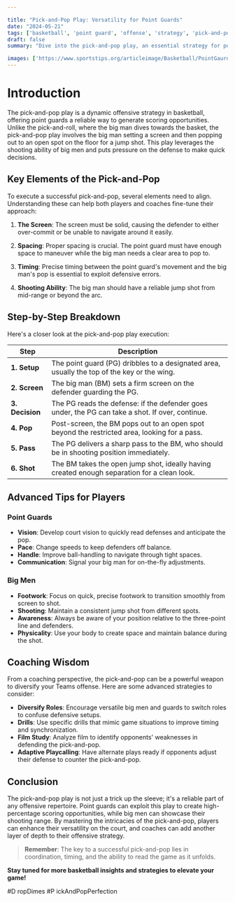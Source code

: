 ```yaml
---

title: "Pick-and-Pop Play: Versatility for Point Guards"
date: "2024-05-21"
tags: ['basketball', 'point guard', 'offense', 'strategy', 'pick-and-pop', 'coaching', 'player tips', 'versatility', 'fundamentals']
draft: false
summary: "Dive into the pick-and-pop play, an essential strategy for point guards to create offensive versatility by setting up big men for open jump shots."

images: ['https://www.sportstips.org/articleimage/Basketball/PointGaurd/pick_and_pop_play_versatility_for_point_guards.webp']
---
```


# Introduction

The pick-and-pop play is a dynamic offensive strategy in basketball, offering point guards a reliable way to generate scoring opportunities. Unlike the pick-and-roll, where the big man dives towards the basket, the pick-and-pop play involves the big man setting a screen and then popping out to an open spot on the floor for a jump shot. This play leverages the shooting ability of big men and puts pressure on the defense to make quick decisions.

## Key Elements of the Pick-and-Pop

To execute a successful pick-and-pop, several elements need to align. Understanding these can help both players and coaches fine-tune their approach:

1. **The Screen**: The screen must be solid, causing the defender to either over-commit or be unable to navigate around it easily.
   
2. **Spacing**: Proper spacing is crucial. The point guard must have enough space to maneuver while the big man needs a clear area to pop to.

3. **Timing**: Precise timing between the point guard's movement and the big man's pop is essential to exploit defensive errors.

4. **Shooting Ability**: The big man should have a reliable jump shot from mid-range or beyond the arc.

## Step-by-Step Breakdown

Here's a closer look at the pick-and-pop play execution:

| Step            | Description                                                                                     |
|-----------------|-------------------------------------------------------------------------------------------------|
| **1. Setup**    | The point guard (PG) dribbles to a designated area, usually the top of the key or the wing.     |
| **2. Screen**   | The big man (BM) sets a firm screen on the defender guarding the PG.                            |
| **3. Decision** | The PG reads the defense: if the defender goes under, the PG can take a shot. If over, continue.|
| **4. Pop**      | Post-screen, the BM pops out to an open spot beyond the restricted area, looking for a pass.    |
| **5. Pass**     | The PG delivers a sharp pass to the BM, who should be in shooting position immediately.         |
| **6. Shot**     | The BM takes the open jump shot, ideally having created enough separation for a clean look.     |

## Advanced Tips for Players

### Point Guards

- **Vision**: Develop court vision to quickly read defenses and anticipate the pop.
- **Pace**: Change speeds to keep defenders off balance.
- **Handle**: Improve ball-handling to navigate through tight spaces.
- **Communication**: Signal your big man for on-the-fly adjustments.

### Big Men

- **Footwork**: Focus on quick, precise footwork to transition smoothly from screen to shot.
- **Shooting**: Maintain a consistent jump shot from different spots.
- **Awareness**: Always be aware of your position relative to the three-point line and defenders.
- **Physicality**: Use your body to create space and maintain balance during the shot.

## Coaching Wisdom

From a coaching perspective, the pick-and-pop can be a powerful weapon to diversify your Teams offense. Here are some advanced strategies to consider:

- **Diversify Roles**: Encourage versatile big men and guards to switch roles to confuse defensive setups.
- **Drills**: Use specific drills that mimic game situations to improve timing and synchronization.
- **Film Study**: Analyze film to identify opponents' weaknesses in defending the pick-and-pop.
- **Adaptive Playcalling**: Have alternate plays ready if opponents adjust their defense to counter the pick-and-pop.

## Conclusion

The pick-and-pop play is not just a trick up the sleeve; it's a reliable part of any offensive repertoire. Point guards can exploit this play to create high-percentage scoring opportunities, while big men can showcase their shooting range. By mastering the intricacies of the pick-and-pop, players can enhance their versatility on the court, and coaches can add another layer of depth to their offensive strategy.

> **Remember**: The key to a successful pick-and-pop lies in coordination, timing, and the ability to read the game as it unfolds.

**Stay tuned for more basketball insights and strategies to elevate your game!**

#D    ropDimes #P    ickAndPopPerfection
```